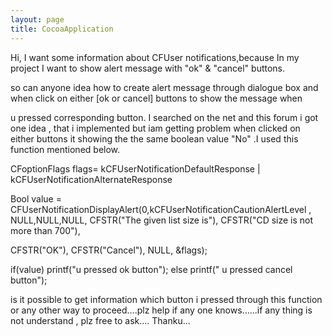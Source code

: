 ```yaml
---
layout: page
title: CocoaApplication
---
```


Hi, I want some information about CFUser notifications,because In my project I want to show alert message  with "ok" & "cancel" buttons. 

so can anyone idea how to create alert message through dialogue box and when click on either [ok or cancel] buttons to show the  message  when

u pressed  corresponding button. I searched on the net and this forum i got one idea , that i implemented but  iam getting problem when clicked on either buttons  it showing the  the same  boolean value "No" .I used this function mentioned below.

CFoptionFlags flags= kCFUserNotificationDefaultResponse | kCFUserNotificationAlternateResponse

Bool  value = CFUserNotificationDisplayAlert(0,kCFUserNotificationCautionAlertLevel , NULL,NULL,NULL, CFSTR("The given list size is"), CFSTR("CD size is not more than 700"), 

CFSTR("OK"), CFSTR("Cancel"), NULL, &flags);

if(value)
printf("u  pressed ok button");
else
printf(" u pressed cancel button");

is it possible to get information which button i pressed through this function  or any other way to proceed....plz help if any one knows......if any thing is not understand , plz free to ask.... Thanku...

